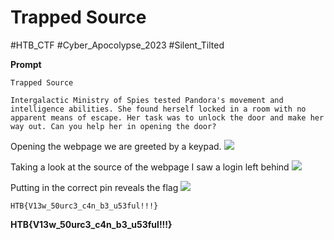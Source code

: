# Trapped Source
#HTB_CTF #Cyber_Apocolypse_2023
#Silent_Tilted 

**Prompt**
```
Trapped Source

Intergalactic Ministry of Spies tested Pandora's movement and intelligence abilities. She found herself locked in a room with no apparent means of escape. Her task was to unlock the door and make her way out. Can you help her in opening the door?
```

Opening the webpage we are greeted by a keypad.
**![](https://lh5.googleusercontent.com/AMpJfTcFpCCiIJGa0xJzWMW7bmbMmNvqMU6phKZbFOCMQ_msBfJ9LORvDNeiLURv-zTqz66iXsTX3lWWq78kvmGo__2olvQ7pFqT0bCPpbkoZks0nJgCemlq1jMx_fz62h5j_f6WO1ZwRiwcNZrKm10)**

Taking a look at the source of the webpage I saw a login left behind
**![](https://lh6.googleusercontent.com/GwOe33PRkPiuB-nZV2ipfiVQO0SSEijKTYxzVzLEFeaoQ1OMfabYyHd7CKNj9tZppn-c9Yg66ouv3SUJZZc3nsVhdbzXMuV5v2w146Mcrpo7v9N5dZUlclT2ca6RC2lTowl1FiW717Po7SmHssJvcho)**

Putting in the correct pin reveals the flag
**![](https://lh6.googleusercontent.com/d7OaHBfvSdzXFpLHj6tuhfizG_PHdBjJBZvn5eUT5ptTheucSNiQHVhb_dc5dbrbIyN9adOdZ2K02lxj8aidMHqoOF8ll0mtgX_rSX-rtnkM3mY_B4hQzecv88o1px7tS_8dGY796Emm3TMuAZswans)**

```
HTB{V13w_50urc3_c4n_b3_u53ful!!!}
```
**HTB{V13w_50urc3_c4n_b3_u53ful!!!}**
